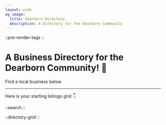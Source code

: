 ```yaml
---
layout: wide
og_image:
  title: Dearborn Directory
  description: A Directory for the Dearborn Community
---
```


::pre-render-tags
::

# A Business Directory for the Dearborn Community! 👋

Find a local business below


---

Here is your starting listings grid 👇

::search
::

::directory-grid
::